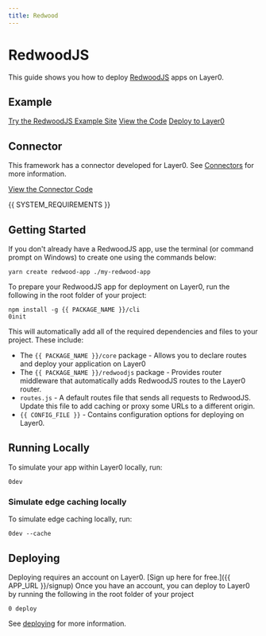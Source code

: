 ```yaml
---
title: Redwood
---
```


# RedwoodJS

This guide shows you how to deploy [RedwoodJS](https://redwoodjs.com/) apps on Layer0.

## Example

[Try the RedwoodJS Example Site](https://layer0-docs-layer0-redwoodjs-example-default.layer0-limelight.link/?button)
[View the Code](https://github.com/layer0-docs/layer0-redwoodjs-example?button)
[Deploy to Layer0](https://app.layer0.co/deploy?button&deploy&repo=https%3A%2F%2Fgithub.com%2Flayer0-docs%2Flayer0-redwoodjs-example)

## Connector

This framework has a connector developed for Layer0. See [Connectors](connectors) for more information.

[View the Connector Code](https://github.com/layer0-docs/layer0-connectors/tree/main/layer0-redwood-connector?button)

{{ SYSTEM_REQUIREMENTS }}

## Getting Started

If you don't already have a RedwoodJS app, use the terminal (or command prompt on Windows) to create one using the commands below:

```
yarn create redwood-app ./my-redwood-app
```

To prepare your RedwoodJS app for deployment on Layer0, run the following in the root folder of your project:

```
npm install -g {{ PACKAGE_NAME }}/cli
0init
```

This will automatically add all of the required dependencies and files to your project. These include:

- The `{{ PACKAGE_NAME }}/core` package - Allows you to declare routes and deploy your application on Layer0
- The `{{ PACKAGE_NAME }}/redwoodjs` package - Provides router middleware that automatically adds RedwoodJS routes to the Layer0 router.
- `routes.js` - A default routes file that sends all requests to RedwoodJS. Update this file to add caching or proxy some URLs to a different origin.
- `{{ CONFIG_FILE }}` - Contains configuration options for deploying on Layer0.

## Running Locally

To simulate your app within Layer0 locally, run:

```
0dev
```

### Simulate edge caching locally

To simulate edge caching locally, run:

```
0dev --cache
```

## Deploying

Deploying requires an account on Layer0. [Sign up here for free.]({{ APP_URL }}/signup) Once you have an account, you can deploy to Layer0 by running the following in the root folder of your project

```
0 deploy
```

See [deploying](deploying) for more information.

